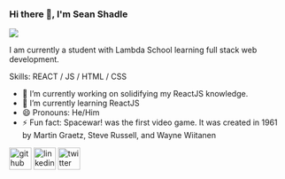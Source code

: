 ### Hi there 👋, I'm Sean Shadle
![](https://camo.githubusercontent.com/f1c0fc76d120f760664938edd8e1818f9d407b03f8ce7d306e12094d8853b6a0/687474703a2f2f692e696d6775722e636f6d2f6337476d414a662e706e67)

I am currently a student with Lambda School learning full stack web development. 

Skills: REACT / JS / HTML / CSS

- 🔭 I’m currently working on solidifying my ReactJS knowledge. 
- 🌱 I’m currently learning ReactJS 
- 😄 Pronouns: He/Him 
- ⚡ Fun fact: Spacewar! was the first video game. It was created in 1961 by Martin Graetz, Steve Russell, and Wayne Wiitanen 


[<img src='https://cdn.jsdelivr.net/npm/simple-icons@3.0.1/icons/github.svg' alt='github' height='40'>](https://github.com/SeanShadle)  [<img src='https://cdn.jsdelivr.net/npm/simple-icons@3.0.1/icons/linkedin.svg' alt='linkedin' height='40'>](https://www.linkedin.com/in/Sean-Shadle/)  [<img src='https://cdn.jsdelivr.net/npm/simple-icons@3.0.1/icons/twitter.svg' alt='twitter' height='40'>](https://twitter.com/SeanShadle)  

